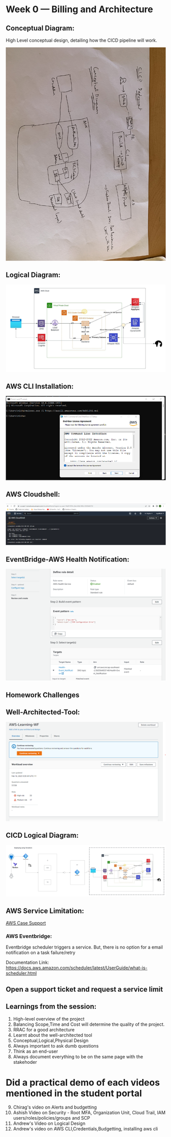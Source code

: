 # Week 0 — Billing and Architecture

## Conceptual Diagram:
High Level conceptual design, detailing how the CICD pipeline will work.

<img src="https://github.com/jugalkishorebhatt/aws-bootcamp-cruddur-2023/blob/main/images/IMG-6921.jpg">

## Logical Diagram:
<img src="https://github.com/jugalkishorebhatt/aws-bootcamp-cruddur-2023/blob/main/images/Crudder-Logical-Diagram.jpeg">

## AWS CLI Installation:
<img src="https://github.com/jugalkishorebhatt/aws-bootcamp-cruddur-2023/blob/main/images/AWS%20CLI%20installation.png">

## AWS Cloudshell:
<img src="https://github.com/jugalkishorebhatt/aws-bootcamp-cruddur-2023/blob/main/images/cloudshell.png">

## EventBridge-AWS Health Notification:
<img src="https://github.com/jugalkishorebhatt/aws-bootcamp-cruddur-2023/blob/main/images/EventBridge-Healthdashboard.png">

## Homework Challenges

## Well-Architected-Tool:
<img src="https://github.com/jugalkishorebhatt/aws-bootcamp-cruddur-2023/blob/main/images/AWS-Well-Architected-Tool.png">

## CICD Logical Diagram:
<img src="https://github.com/jugalkishorebhatt/aws-bootcamp-cruddur-2023/blob/main/images/CICD%20-%20Crudder%20Logical%20Diagram.jpeg">

## AWS Service Limitation:
[AWS Case Support]([https://www.google.com](https://support.console.aws.amazon.com/support/home#/case/?displayId=12028833021&language=en))

### AWS Eventbridge:
Eventbridge scheduler triggers a service. But, there is no option for a email notification on a task failure/retry

Documentation Link:
https://docs.aws.amazon.com/scheduler/latest/UserGuide/what-is-scheduler.html

## Open a support ticket and request a service limit

## Learnings from the session:
1. High-level overview of the project
2. Balancing Scope,Time and Cost will determine the quality of the project.
3. RRAC for a good architecture
4. Learnt about the well-architected tool
5. Conceptual,Logical,Physical Design
6. Always important to ask dumb questions
7. Think as an end-user 
8. Always document everything to be on the same page with the stakehoder

# Did a practical demo of each videos mentioned in the student portal
9. Chirag's video on Alerts and budgetting
10. Ashish Video on Security - Root MFA, Organization Unit, Cloud Trail, IAM users/roles/policies/groups and SCP
11. Andrew's Video on Logical Design
12. Andrew's video on AWS CLI,Credentials,Budgetting, installing aws cli
